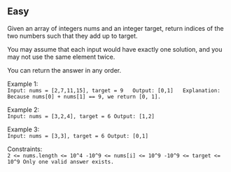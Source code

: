 Easy
---
Given an array of integers nums and an integer target, return indices of the two numbers such that they add up to target.

You may assume that each input would have exactly one solution, and you may not use the same element twice.

You can return the answer in any order.

 

Example 1:<br>
`
Input: nums = [2,7,11,15], target = 9  
Output: [0,1]  
Explanation: Because nums[0] + nums[1] == 9, we return [0, 1].
`

Example 2:<br>
`
Input: nums = [3,2,4], target = 6
Output: [1,2]
`

Example 3:<br>
`
Input: nums = [3,3], target = 6
Output: [0,1]
`

Constraints:<br>
`
2 <= nums.length <= 10^4
-10^9 <= nums[i] <= 10^9
-10^9 <= target <= 10^9
Only one valid answer exists.
`
